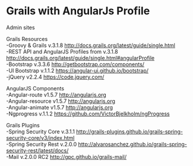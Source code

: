 # Grails with AngularJs Profile 

Admin sites

Grails Resources<br/>
-Groovy & Grails v.3.1.8 http://docs.grails.org/latest/guide/single.html <br/>
-REST API and AngularJS Profiles from v.3.1.8 http://docs.grails.org/latest/guide/single.html#angularProfile<br/>
-Bootstrap v.3.3.6 http://getbootstrap.com/components/<br/>
-UI Bootstrap v.1.1.2 https://angular-ui.github.io/bootstrap/<br/>
-jQuery v2.2.4 https://code.jquery.com/<br/>

AngularJS Components<br/>
-Angular-route v1.5.7 http://angularjs.org<br/>
-Angular-resource v1.5.7 http://angularjs.org<br/>
-Angular-animate v1.5.7 http://angularjs.org<br/>
-Ngprogress v.1.1.2 https://github.com/VictorBjelkholm/ngProgress<br/> 

Grails Plugins<br/>
-Spring Security Core v.3.1.1 http://grails-plugins.github.io/grails-spring-security-core/v3/index.html<br/>
-Spring Security Rest v.2.0.0 http://alvarosanchez.github.io/grails-spring-security-rest/latest/docs/<br/>
-Mail v.2.0.0 RC2 http://gpc.github.io/grails-mail/<br/>
